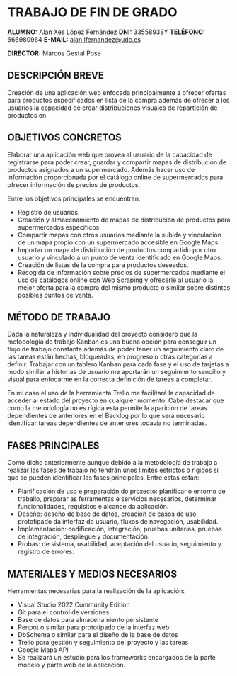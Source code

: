 # TRABAJO DE FIN DE GRADO

**ALUMNO:** Alan Xes López Fernández
**DNI:** 33558938Y
**TELÉFONO:** 666980964
**E-MAIL:** alan.lfernandez@udc.es


**DIRECTOR:** Marcos Gestal Pose

## DESCRIPCIÓN BREVE

Creación de una aplicación web enfocada principalmente a ofrecer ofertas para productos especificados en lista de la compra además de ofrecer a los usuarios la capacidad de crear distribuciones visuales de repartición de productos en 

## OBJETIVOS CONCRETOS

Elaborar una aplicación web que provea al usuario de la capacidad de registrarse para poder crear, guardar y compartir mapas de distribución de productos asignados a un supermercado. Además hacer uso de información proporcionada por el catálogo online de supermercados para ofrecer información de precios de productos.

Entre los objetivos principales se encuentran:

- Registro de usuarios.
- Creación y almacenamiento de mapas de distribución de productos para supermercados específicos.
- Compartir mapas con otros usuarios mediante la subida y vinculación de un mapa propio con un supermercado accesible en Google Maps.
- Importar un mapa de distribución de productos compartido por otro usuario y vinculado a un punto de venta identificado en Google Maps.
- Creación de listas de la compra para productos deseados.
- Recogida de información sobre precios de supermercados mediante el uso de catálogos online con Web Scraping y ofrecerle al usuario la mejor oferta para la compra del mismo producto o similar sobre distintos posibles puntos de venta.

## MÉTODO DE TRABAJO

Dada la naturaleza y individualidad del proyecto considero que la metodología de trabajo Kanban es una buena opción para conseguir un flujo de trabajo constante además de poder tener un seguimiento claro de las tareas están hechas, bloqueadas, en progreso o otras categorías a definir. Trabajar con un tablero Kanban para cada fase y el uso de tarjetas a modo similar a historias de usuario me aportarán un seguimiento sencillo y visual para enfocarme en la correcta definición de tareas a completar.

En mi caso el uso de la herramienta Trello me facilitará la capacidad de acceder al estado del proyecto en cualquier momento. Cabe destacar que como la metodología no es rígida esta permite la aparición de tareas dependientes de anteriores en el Backlog por lo que será necesario identificar tareas dependientes de anteriores todavía no terminadas.

## FASES PRINCIPALES

Como dicho anteriormente aunque debido a la metodología de trabajo a realizar las fases de trabajo no tendrán unos límites estrictos o rígidos si que se pueden identificar las fases principales. Entre estas están:

- Planificación de uso e preparación do proxecto: planificar o entorno de traballo, preparar as ferramentas e servicios necesarios, determinar funcionalidades, requisitos e alcance da aplicación.
- Deseño: deseño de base de datos, creación de casos de uso, prototipado da interfaz de usuario, fluxos de navegación, usabilidad.
- Implementación: codificación, integración, pruebas unitarias, pruebas de integración, despliegue y documentación.
- Probas: de sistema, usabilidad, aceptación del usuario, seguimiento y registro de errores.

## MATERIALES Y MEDIOS NECESARIOS

Herramientas necesarias para la realización de la aplicación:

- Visual Studio 2022 Community Edition
- Git para el control de versiones
- Base de datos para almacenamiento persistente
- Penpot o similar para prototipado de la interfaz web
- DbSchema o similar para el diseño de la base de datos
- Trello para gestión y seguimiento del proyecto y las tareas
- Google Maps API
- Se realizará un estudio para los frameworks encargados de la parte modelo y parte web de la aplicación.
